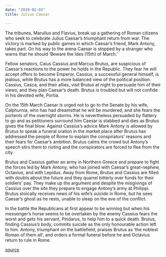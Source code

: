 ```yaml
---
date: "2019-02-03"
title: Julius Caesar

---
```


The tribunes, Marullus and Flavius, break up a gathering of Roman citizens who seek to celebrate Julius Caesar’s triumphant return from war. The victory is marked by public games in which Caesar’s friend, Mark Antony, takes part. On his way to the arena Caesar is stopped by a stranger who warns that he should ‘Beware the Ides (15th) of March.’

Fellow senators, Caius Cassius and Marcus Brutus, are suspicious of Caesar’s reactions to the power he holds in the Republic. They fear he will accept offers to become Emperor. Cassius, a successful general himself, is jealous, while Brutus has a more balanced view of the political position. Cassius, Casca, and their allies, visit Brutus at night to persuade him of their views, and they plan Caesar’s death. Brutus is troubled but will not confide in his devoted wife, Portia.

On the 15th March Caesar is urged not to go to the Senate by his wife, Calphurnia, who has had dreamsthat he will be murdered, and she fears the portents of the overnight storms. He is nevertheless persuaded by flattery to go and as petitioners surround him Caesar is stabbed and dies as Brutus gives the final blow. Against Cassius’s advice Mark Antony is allowed by Brutus to speak a funeral oration in the market place after Brutus has addressed the people of Rome to explain the conspirators’ reasons and their fears for Caesar’s ambition. Brutus calms the crowd but Antony’s speech stirs them to rioting and the conspirators are forced to flee from the city.

Brutus and Cassius gather an army in Northern Greece and prepare to fight the forces led by Mark Antony, who has joined with Caesar’s great-nephew, Octavius, and with Lepidus. Away from Rome, Brutus and Cassius are filled with doubts about the future and they quarrel bitterly over funds for their soldiers’ pay. They make up the argument and despite the misgivings of Cassius over the site they prepare to engage Antony’s army at Philippi. Brutus stoically receives news of his wife’s suicide in Rome, but he sees Caesar’s ghost as he rests, unable to sleep on the eve of the conflict.

In the battle the Republicans at first appear to be winning but when his messenger’s horse seems to be overtaken by the enemy Cassius fears the worst and gets his servant, Pindarus, to help him to a quick death. Brutus, finding Cassius’s body, commits suicide as the only honourable action left to him. Antony, triumphant on the battlefield, praises Brutus as ‘the noblest Roman of them all’, and orders a formal funeral before he and Octavius return to rule in Rome.

[source](https://www.nosweatshakespeare.com/play-summary/julius-caesar/)
